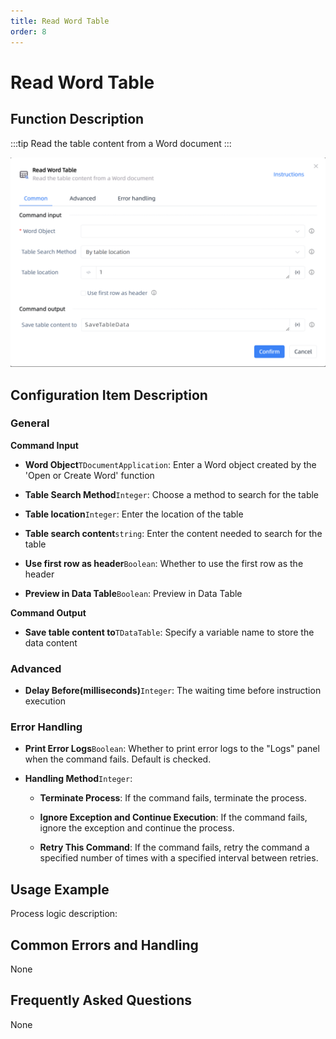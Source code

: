 ```yaml
---
title: Read Word Table
order: 8
---
```


# Read Word Table

## Function Description

:::tip 
Read the table content from a Word document
:::

![Read Word Table](../../../assets/Read%20Word%20Table_command.png)

## Configuration Item Description

### General

**Command Input**

- **Word Object**`TDocumentApplication`: Enter a Word object created by the 'Open or Create Word' function

- **Table Search Method**`Integer`: Choose a method to search for the table

- **Table location**`Integer`: Enter the location of the table

- **Table search content**`string`: Enter the content needed to search for the table

- **Use first row as header**`Boolean`: Whether to use the first row as the header

- **Preview in Data Table**`Boolean`: Preview in Data Table


**Command Output**

- **Save table content to**`TDataTable`: Specify a variable name to store the data content

### Advanced

- **Delay Before(milliseconds)**`Integer`: The waiting time before instruction execution

### Error Handling

- **Print Error Logs**`Boolean`: Whether to print error logs to the "Logs" panel when the command fails. Default is checked. 

- **Handling Method**`Integer`:

    - **Terminate Process**: If the command fails, terminate the process.

    - **Ignore Exception and Continue Execution**: If the command fails, ignore the exception and continue the process.

    - **Retry This Command**: If the command fails, retry the command a specified number of times with a specified interval between retries.

## Usage Example

Process logic description:

## Common Errors and Handling

None

## Frequently Asked Questions

None


